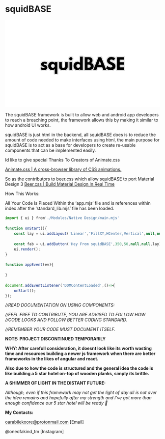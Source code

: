 # squidBASE

![squidBASE](squidBASE.png)

The squidBASE framework is built to allow web and android app developers to reach a breaching point, the framework allows this by making it similar to how android UI works.

squidBASE is just html in the backend, all squidBASE does is to reduce the amount of code needed to make interfaces using html, the main purpose for squidBASE is to act as a base for developers to create re-usable components that can be implemented easily.

Id like to give special Thanks To Creators of Animate.css

[Animate.css | A cross-browser library of CSS animations.](https://animate.style/)

So as the contributors to beer.css which allow squidBASE to port Material Design 3
[Beer.css | Build Material Design In Real Time](https://www.beercss.com/)

How This Works:

All Your Code Is Placed Within the ‘app.mjs’ file and is references within index after the ‘standard_lib.mjs’ file has been loaded.

```jsx
import { ui } from'./Modules/Native Design/main.mjs'

function onStart(){
    const lay = ui.addLayout('Linear','FillXY,HCenter,Vertical',null,null,'main');
    
    const fab = ui.addButton('Hey From squidBASE',350,50,null,null,lay)
    ui.render();
}

function appEvent(ev){
    
}

document.addEventListener('DOMContentLoaded',()=>{
    onStart();
});
```

*//READ DOCUMENTATION ON USING COMPONENTS:*

*//FEEL FREE TO CONTRIBUTE, YOU ARE ADVISED TO FOLLOW HOW
//CODE LOOKS AND FOLLOW BETTER CODING STANDARD.*

*//REMEMBER YOUR CODE MUST DOCUMENT ITSELF.*

**NOTE: PROJECT DISCONTINUED TEMPORARILY**

**WHY: After carefull consideration, it doesnt look like its worth wasting time and resources building a newer js framework when there are better frameworks in the likes of angular and react.**

**Also due to how the code is structured and the general idea the code is like building a 5 star hotel on-top of wooden planks, simply its brittle.**

**A SHIMMER OF LIGHT IN THE DISTANT FUTURE:**

*Although, even if this framework may not get the light of day all is not over the idea remains and hopefully after my strength and I’ve got more than enough confidence our 5 star hotel will be ready 🫠*

**My Contacts:**

oarabilekoore@protonmail.com [Email]

@oneofakind_tm [Instagram]
